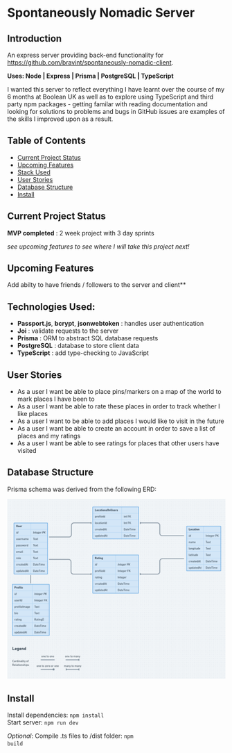 # Spontaneously Nomadic Server

## Introduction

An express server providing back-end functionality for https://github.com/bravint/spontaneously-nomadic-client.

**Uses: Node | Express | Prisma | PostgreSQL | TypeScript**

I wanted this server to reflect everything I have learnt over the course of my 6 months at Boolean UK as well as to explore using TypeScript and third party npm packages - getting familar with reading documentation and looking for solutions to problems and bugs in GitHub issues are examples of the skills I improved upon as a result.

## Table of Contents

 - [Current Project Status](#Current-Project-Status)
 - [Upcoming Features](#Upcoming-Features)
 - [Stack Used](#Technologies-Used)
 - [User Stories](#User-Stories)
 - [Database Structure](#Database-Structure)
 - [Install](#Install)

## Current Project Status

**MVP completed** : 2 week project with 3 day sprints

*see upcoming features to see where I will take this project next!*

## Upcoming Features

Add abilty to have friends / followers to the server and client**

## Technologies Used:

 - **Passport.js**, **bcrypt**, **jsonwebtoken** : handles user authentication
 - **Joi** : validate requests to the server
 - **Prisma** : ORM to abstract SQL database requests
 - **PostgreSQL** : database to store client data
 - **TypeScript** : add type-checking to JavaScript


## User Stories

 - As a user I want be able to place pins/markers on a map of the world to mark places I have been to
 - As a user I want be able to rate these places in order to track whether I like places
 - As a user I want to be able to add places I would like to visit in the future
 - As a user I want be able to create an account in order to save a list of places and my ratings
 - As a user I want be able to see ratings for places that other users have visited

## Database Structure

Prisma schema was derived from the following ERD:

![ERD](./assets/erd.png)

## Install

Install dependencies: <code>npm install</code>\
Start server: <code>npm run dev</code>

*Optional*: Compile .ts files to /dist folder: <code>npm build</code>